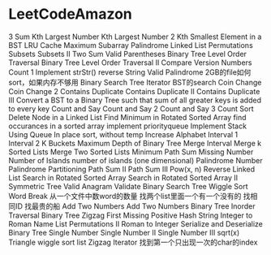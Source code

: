 # LeetCodeAmazon

3 Sum
Kth Largest Number
Kth Largest Number 2
Kth Smallest Element in a BST
LRU Cache
Maximum Subarray
Palindrome Linked List
Permutations
Subsets
Subsets II
Two Sum
Valid Parentheses
Binary Tree Level Order Traversal
Binary Tree Level Order Traversal II
Compare Version Numbers
Count 1
Implement strStr()
reverse String
Valid Palindrome
2GB的file如何sort，如果内存不够用
Binary Search Tree Iterator
BST的search
Coin Change
Coin Change 2
Contains Duplicate
Contains Duplicate II
Contains Duplicate III
Convert a BST to a Binary Tree such that sum of all greater keys is added to every key
Count and Say
Count and Say 2
Count and Say 3
Count Sort
Delete Node in a Linked List
Find Minimum in Rotated Sorted Array
find occurances in a sorted array
implement priorityqueue
Implement Stack Using Queue
In place sort, without temp
Increase Alphabet
Interval 1
Interval 2
K Buckets
Maximum Depth of Binary Tree
Merge Interval
Merge k Sorted Lists
Merge Two Sorted Lists
Minimum Path Sum
Missing Number
Number of Islands
number of islands (one dimensional)
Palindrome Number
Palindrome Partitioning
Path Sum II
Path Sum III
Pow(x, n)
Reverse Linked List
Search in Rotated Sorted Array
Search in Rotated Sorted Array II
Symmetric Tree
Valid Anagram
Validate Binary Search Tree
Wiggle Sort
Word Break
从一个文件中数word的数量
找两个list里面一个有一个没有的
找相同ID
找最贵的船
Add Two Numbers
Add Two Numbers
Binary Tree Inorder Traversal
Binary Tree Zigzag
First Missing Positive
Hash String
Integer to Roman
Name List
Permutations II
Roman to Integer
Serialize and Deserialize Binary Tree
Single Number
Single Number II
Single Number III
sqrt(x)
Triangle
wiggle sort list
Zigzag Iterator
找到第一个只出现一次的char的index
